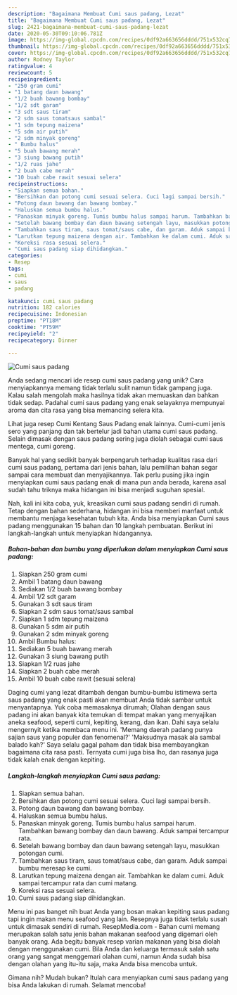 ```yaml
---
description: "Bagaimana Membuat Cumi saus padang, Lezat"
title: "Bagaimana Membuat Cumi saus padang, Lezat"
slug: 2421-bagaimana-membuat-cumi-saus-padang-lezat
date: 2020-05-30T09:10:06.781Z
image: https://img-global.cpcdn.com/recipes/0df92a663656dddd/751x532cq70/cumi-saus-padang-foto-resep-utama.jpg
thumbnail: https://img-global.cpcdn.com/recipes/0df92a663656dddd/751x532cq70/cumi-saus-padang-foto-resep-utama.jpg
cover: https://img-global.cpcdn.com/recipes/0df92a663656dddd/751x532cq70/cumi-saus-padang-foto-resep-utama.jpg
author: Rodney Taylor
ratingvalue: 4
reviewcount: 5
recipeingredient:
- "250 gram cumi"
- "1 batang daun bawang"
- "1/2 buah bawang bombay"
- "1/2 sdt garam"
- "3 sdt saus tiram"
- "2 sdm saus tomatsaus sambal"
- "1 sdm tepung maizena"
- "5 sdm air putih"
- "2 sdm minyak goreng"
- " Bumbu halus"
- "5 buah bawang merah"
- "3 siung bawang putih"
- "1/2 ruas jahe"
- "2 buah cabe merah"
- "10 buah cabe rawit sesuai selera"
recipeinstructions:
- "Siapkan semua bahan."
- "Bersihkan dan potong cumi sesuai selera. Cuci lagi sampai bersih."
- "Potong daun bawang dan bawang bombay."
- "Haluskan semua bumbu halus."
- "Panaskan minyak goreng. Tumis bumbu halus sampai harum. Tambahkan bawang bombay dan daun bawang. Aduk sampai tercampur rata."
- "Setelah bawang bombay dan daun bawang setengah layu, masukkan potongan cumi."
- "Tambahkan saus tiram, saus tomat/saus cabe, dan garam. Aduk sampai bumbu meresap ke cumi."
- "Larutkan tepung maizena dengan air. Tambahkan ke dalam cumi. Aduk sampai tercampur rata dan cumi matang."
- "Koreksi rasa sesuai selera."
- "Cumi saus padang siap dihidangkan."
categories:
- Resep
tags:
- cumi
- saus
- padang

katakunci: cumi saus padang 
nutrition: 182 calories
recipecuisine: Indonesian
preptime: "PT18M"
cooktime: "PT59M"
recipeyield: "2"
recipecategory: Dinner

---
```



![Cumi saus padang](https://img-global.cpcdn.com/recipes/0df92a663656dddd/751x532cq70/cumi-saus-padang-foto-resep-utama.jpg)

Anda sedang mencari ide resep cumi saus padang yang unik? Cara menyiapkannya memang tidak terlalu sulit namun tidak gampang juga. Kalau salah mengolah maka hasilnya tidak akan memuaskan dan bahkan tidak sedap. Padahal cumi saus padang yang enak selayaknya mempunyai aroma dan cita rasa yang bisa memancing selera kita.

Lihat juga resep Cumi Kentang Saus Padang enak lainnya. Cumi-cumi jenis sero yang panjang dan tak bertelur jadi bahan utama cumi saus padang. Selain dimasak dengan saus padang sering juga diolah sebagai cumi saus mentega, cumi goreng.

Banyak hal yang sedikit banyak berpengaruh terhadap kualitas rasa dari cumi saus padang, pertama dari jenis bahan, lalu pemilihan bahan segar sampai cara membuat dan menyajikannya. Tak perlu pusing jika ingin menyiapkan cumi saus padang enak di mana pun anda berada, karena asal sudah tahu triknya maka hidangan ini bisa menjadi suguhan spesial.


Nah, kali ini kita coba, yuk, kreasikan cumi saus padang sendiri di rumah. Tetap dengan bahan sederhana, hidangan ini bisa memberi manfaat untuk membantu menjaga kesehatan tubuh kita. Anda bisa menyiapkan Cumi saus padang menggunakan 15 bahan dan 10 langkah pembuatan. Berikut ini langkah-langkah untuk menyiapkan hidangannya.

<!--inarticleads1-->

##### Bahan-bahan dan bumbu yang diperlukan dalam menyiapkan Cumi saus padang:

1. Siapkan 250 gram cumi
1. Ambil 1 batang daun bawang
1. Sediakan 1/2 buah bawang bombay
1. Ambil 1/2 sdt garam
1. Gunakan 3 sdt saus tiram
1. Siapkan 2 sdm saus tomat/saus sambal
1. Siapkan 1 sdm tepung maizena
1. Gunakan 5 sdm air putih
1. Gunakan 2 sdm minyak goreng
1. Ambil  Bumbu halus:
1. Sediakan 5 buah bawang merah
1. Gunakan 3 siung bawang putih
1. Siapkan 1/2 ruas jahe
1. Siapkan 2 buah cabe merah
1. Ambil 10 buah cabe rawit (sesuai selera)


Daging cumi yang lezat ditambah dengan bumbu-bumbu istimewa serta saus padang yang enak pasti akan membuat Anda tidak sambar untuk menyantapnya. Yuk coba memasaknya dirumah; Olahan dengan saus padang ini akan banyak kita temukan di tempat makan yang menyajikan aneka seafood, seperti cumi, kepiting, kerang, dan ikan. Dahi saya selalu mengernyit ketika membaca menu ini. &#39;Memang daerah padang punya sajian saus yang populer dan fenomenal?&#39; &#39;Maksudnya masak ala sambal balado kah?&#39; Saya selalu gagal paham dan tidak bisa membayangkan bagaimana cita rasa pasti. Ternyata cumi juga bisa lho, dan rasanya juga tidak kalah enak dengan kepiting. 

<!--inarticleads2-->

##### Langkah-langkah menyiapkan Cumi saus padang:

1. Siapkan semua bahan.
1. Bersihkan dan potong cumi sesuai selera. Cuci lagi sampai bersih.
1. Potong daun bawang dan bawang bombay.
1. Haluskan semua bumbu halus.
1. Panaskan minyak goreng. Tumis bumbu halus sampai harum. Tambahkan bawang bombay dan daun bawang. Aduk sampai tercampur rata.
1. Setelah bawang bombay dan daun bawang setengah layu, masukkan potongan cumi.
1. Tambahkan saus tiram, saus tomat/saus cabe, dan garam. Aduk sampai bumbu meresap ke cumi.
1. Larutkan tepung maizena dengan air. Tambahkan ke dalam cumi. Aduk sampai tercampur rata dan cumi matang.
1. Koreksi rasa sesuai selera.
1. Cumi saus padang siap dihidangkan.


Menu ini pas banget nih buat Anda yang bosan makan kepiting saus padang tapi ingin makan menu seafood yang lain. Resepnya juga tidak terlalu susah untuk dimasak sendiri di rumah. ResepMedia.com - Bahan cumi memang merupakan salah satu jenis bahan makanan seafood yang digemari oleh banyak orang. Ada begitu banyak resep varian makanan yang bisa diolah dengan menggunakan cumi. Bila Anda dan keluarga termasuk salah satu orang yang sangat menggemari olahan cumi, namun Anda sudah bisa dengan olahan yang itu-itu saja, maka Anda bisa mencoba untuk. 

Gimana nih? Mudah bukan? Itulah cara menyiapkan cumi saus padang yang bisa Anda lakukan di rumah. Selamat mencoba!
